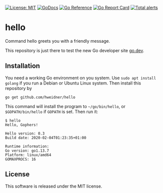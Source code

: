 [![License: MIT](https://img.shields.io/badge/License-MIT-yellow.svg)](https://opensource.org/licenses/MIT)
[![GoDocs](https://godocs.io/github.com/hweidner/hello?status.svg)](https://godocs.io/github.com/hweidner/hello)
[![Go Reference](https://pkg.go.dev/badge/github.com/hweidner/hello.svg)](https://pkg.go.dev/github.com/hweidner/hello)
[![Go Report Card](https://goreportcard.com/badge/github.com/hweidner/hello)](https://goreportcard.com/report/github.com/hweidner/hello)
[![Total alerts](https://img.shields.io/lgtm/alerts/g/hweidner/hello.svg?logo=lgtm&logoWidth=18)](https://lgtm.com/projects/g/hweidner/hello/alerts/)

hello
=====

Command hello greets you with a friendly message.

This repository is just there to test the new Go developer site [go.dev](https://go.dev/).

Installation
------------

You need a working Go environment on you system. Use ``sudo apt install golang``
if you run a Debian or Ubuntu Linux system. Then install this repository by

	go get github.com/hweidner/hello

This command will install the program to ``~/go/bin/hello``, or
``$GOPATH/bin/hello`` if ``GOPATH`` is set. Then run it:

	$ hello
	Hello, Gophers!
    
    Hello version: 0.3
    Build date: 2020-02-04T01:23:35+01:00 
    
    Runtime information:
    Go version: go1.13.7
    Platform: linux/amd64
    GOMAXPROCS: 16

License
-------

This software is released under the MIT license.

